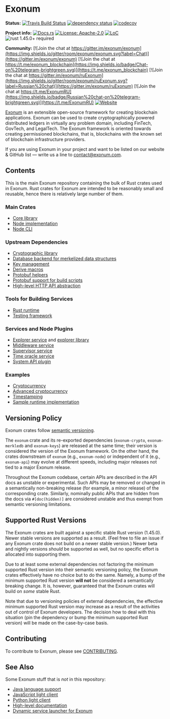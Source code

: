 # Exonum

**Status:**
[![Travis Build Status](https://img.shields.io/travis/exonum/exonum/master.svg?label=Linux)](https://travis-ci.com/exonum/exonum)
[![dependency status](https://deps.rs/repo/github/exonum/exonum/status.svg)](https://deps.rs/repo/github/exonum/exonum)
[![codecov](https://codecov.io/gh/exonum/exonum/branch/master/graph/badge.svg)](https://codecov.io/gh/exonum/exonum)

**Project info:**
[![Docs.rs](https://docs.rs/exonum/badge.svg)](https://docs.rs/exonum)
[![License: Apache-2.0](https://img.shields.io/github/license/exonum/exonum.svg)](LICENSE.md)
[![LoC](https://tokei.rs/b1/github/exonum/exonum)](https://github.com/exonum/exonum)
![rust 1.45.0+ required](https://img.shields.io/badge/rust-1.45.0+-blue.svg?label=Required%20Rust)

**Community:**
[![Join the chat at https://gitter.im/exonum/exonum](https://img.shields.io/gitter/room/exonum/exonum.svg?label=Chat)](https://gitter.im/exonum/exonum)
[![Join the chat at https://t.me/exonum_blockchain](https://img.shields.io/badge/Chat-on%20telegram-brightgreen.svg)](https://t.me/exonum_blockchain)
[![Join the chat at https://gitter.im/exonum/ruExonum](https://img.shields.io/gitter/room/exonum/ruExonum.svg?label=Russian%20chat)](https://gitter.im/exonum/ruExonum)
[![Join the chat at https://t.me/ExonumRU](https://img.shields.io/badge/Russian%20chat-on%20telegram-brightgreen.svg)](https://t.me/ExonumRU)
[![Website](https://img.shields.io/website/http/exonum.com.svg?label=Website)](https://exonum.com)

[Exonum](https://exonum.com/) is an extensible open-source framework for
creating blockchain applications. Exonum can be used to create cryptographically
powered distributed ledgers in virtually any problem domain, including FinTech,
GovTech, and LegalTech. The Exonum framework is oriented towards creating
permissioned blockchains, that is, blockchains with the known set of blockchain
infrastructure providers.

If you are using Exonum in your project and want to be listed on our website &
GitHub list — write us a line to <contact@exonum.com>.

## Contents

This is the main Exonum repository containing the bulk of Rust crates
used in Exonum. Rust crates for Exonum are intended to be reasonably
small and reusable, hence there is relatively large number of them.

### Main Crates

- [Core library](exonum/README.md)
- [Node implementation](exonum-node/README.md)
- [Node CLI](cli/README.md)

### Upstream Dependencies

- [Cryptographic library](components/crypto/README.md)
- [Database backend for merkelized data structures](components/merkledb/README.md)
- [Key management](components/keys/README.md)
- [Derive macros](components/derive/README.md)
- [Protobuf helpers](components/proto/README.md)
- [Protobuf support for build scripts](components/build/README.md)
- [High-level HTTP API abstraction](components/api/README.md)

### Tools for Building Services

- [Rust runtime](runtimes/rust/README.md)
- [Testing framework](test-suite/testkit/README.md)

### Services and Node Plugins

- [Explorer service](services/explorer/README.md) and [explorer library](components/explorer/README.md)
- [Middleware service](services/middleware/README.md)
- [Supervisor service](services/supervisor/README.md)
- [Time oracle service](services/time/README.md)
- [System API plugin](components/system-api/README.md)

### Examples

- [Cryptocurrency](examples/cryptocurrency/README.md)
- [Advanced cryptocurrency](examples/cryptocurrency-advanced/README.md)
- [Timestamping](examples/timestamping/README.md)
- [Sample runtime implementation](examples/sample_runtime/README.md)

## Versioning Policy

Exonum crates follow [semantic versioning](https://semver.org/).

The `exonum` crate and its re-exported dependencies
(`exonum-crypto`, `exonum-merkledb` and `exonum-keys`) are released
at the same time; their version is considered *the* version of the Exonum framework.
On the other hand, the crates downstream of `exonum` (e.g., `exonum-node`)
or independent of it (e.g., `exonum-api`) may evolve at different speeds,
including major releases not tied to a major Exonum release.

Throughout the Exonum codebase, certain APIs are described in the API docs
as unstable or experimental. Such APIs may be removed or changed
in a semantically non-breaking release (for example, a minor release)
of the corresponding crate.
Similarly, nominally public APIs that are hidden from the docs
via `#[doc(hidden)]` are considered unstable and thus exempt from semantic
versioning limitations.

## Supported Rust Versions

The Exonum crates are built against a specific stable Rust version (1.45.0).
Newer stable versions are supported as a result. (Feel free to file an issue
if any Exonum crate does not build on a newer stable version.)
Newer beta and nightly versions *should* be supported as well,
but no specific effort is allocated into supporting them.

Due to at least some external dependencies not factoring the minimum supported
Rust version into their semantic versioning policy, the Exonum crates effectively
have no choice but to do the same. Namely, a bump of the minimum supported
Rust version **will not** be considered a semantically breaking change.
It is, however, guaranteed that the Exonum crates will build on *some* stable Rust.

Note that due to versioning policies of external dependencies,
the effective minimum supported Rust version may increase
as a result of the activities out of control of Exonum developers.
The decision how to deal with this situation
(pin the dependency or bump the minimum supported Rust version) will be made
on the case-by-case basis.

## Contributing

To contribute to Exonum, please see [CONTRIBUTING](CONTRIBUTING.md).

## See Also

Some Exonum stuff that is *not* in this repository:

- [Java language support](https://github.com/exonum/exonum-java-binding)
- [JavaScript light client](https://github.com/exonum/exonum-client)
- [Python light client](https://github.com/exonum/exonum-python-client)
- [High-level documentation](https://github.com/exonum/exonum-doc)
- [Dynamic service launcher for Exonum](https://github.com/exonum/exonum-launcher)
